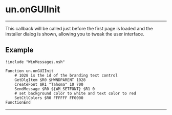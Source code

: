 # un.onGUIInit

---

This callback will be called just before the first page is loaded and the installer dialog is shown, allowing you to tweak the user interface.

## Example

	!include "WinMessages.nsh"

	Function un.onGUIInit
		# 1028 is the id of the branding text control
		GetDlgItem $R0 $HWNDPARENT 1028
		CreateFont $R1 "Tahoma" 10 700
		SendMessage $R0 ${WM_SETFONT} $R1 0
		# set background color to white and text color to red
		SetCtlColors $R0 FFFFFF FF0000
	FunctionEnd

---

